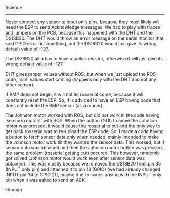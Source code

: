 Science
*************
Never connect any sensor to input only pins, because they most likely will need the ESP to send Acknowledge messages.
We had to play with traces and jumpers on the PCB, because this happened with the DHT and the DS18B20. The DHT would throw an error message on the serial monitor that said GPIO error or something, but the DS18B20 would just give its wrong default value of -127.

The DS18B20 also has to have a pullup resistor, otherwise it will just give its wrong default value of -127.

DHT gives proper values without ROS, but when we just upload the ROS code, 'nan' values start coming (happens only with the DHT and not any other sensor).

If BMP does not begin, it will not let rosserial come, because it will constantly reset the ESP. So, it is adviced to have an ESP having code that does not include the BMP sensor (as a runner).

The Johnson motor worked with ROS, but did not work in the code having 'sensors+motors' with ROS. When the button (GUI) to move the Johnson motor was pressed, it would cause the rosserial to cut and the only way to get back rosserial was to re-upload the ESP code. So, I made a code having a button to fetch sensor data only when needed, mainly intended to make the Johnson motor work till they wanted the sensor data. This worked, but if sensor data was obtained and then the Johnson motor button was pressed, the same problem (rosserial getting cut) occured.
This however, randomly got solved (Johnson motor would work even after sensor data was obtained). This was mostly because we removed the DS18B20 from pin 35 (INPUT only pin) and attached it to pin 13 (GPIO) (we had already changed INPUT pin 34 to GPIO 21), maybe due to issues arising with the INPUT only pin when it was asked to send an ACK.

-Amogh
